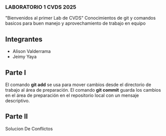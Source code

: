 
### LABORATORIO 1 CVDS 2025
"Bienvenidos al primer Lab de CVDS"
Conocimientos de git y comandos basicos para buen manejo y aprovechamiento de trabajo en equipo
## Integrantes
- Alison Valderrama
- Jeimy Yaya
## Parte I
El comando **git add** se usa para mover cambios desde el directorio de trabajo al área de preparación.
El comando **git commit** guarda los cambios en el área de preparación en el repositorio local con un mensaje descriptivo.
## Parte II
Solucion De Conflictos

